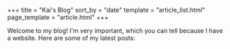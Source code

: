 +++
title = "Kai's Blog"
sort_by = "date"
template = "article_list.html"
page_template = "article.html"
+++

Welcome to my blog! I'm very important, which you can tell because I have a website. Here are some of my latest posts:

